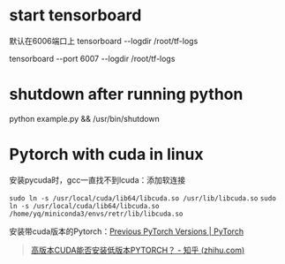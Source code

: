 # start tensorboard

默认在6006端口上
tensorboard --logdir /root/tf-logs

tensorboard --port 6007 --logdir /root/tf-logs

# shutdown after running python

python example.py && /usr/bin/shutdown 


# Pytorch with cuda in linux

安装pycuda时，gcc一直找不到lcuda：添加软连接

`sudo ln -s /usr/local/cuda/lib64/libcuda.so /usr/lib/libcuda.so`
`sudo ln -s /usr/local/cuda/lib64/libcuda.so /home/yq/miniconda3/envs/retr/lib/libcuda.so`


安装带cuda版本的Pytorch：[Previous PyTorch Versions | PyTorch](https://pytorch.org/get-started/previous-versions/)
> [高版本CUDA能否安装低版本PYTORCH？ - 知乎 (zhihu.com)](https://www.zhihu.com/question/450523810)

